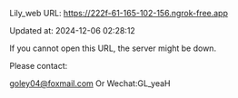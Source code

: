Lily_web URL: https://222f-61-165-102-156.ngrok-free.app

Updated at: 2024-12-06 02:28:12

If you cannot open this URL, the server might be down.

Please contact: 

goley04@foxmail.com Or Wechat:GL_yeaH